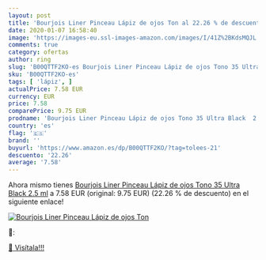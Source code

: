 ```yaml
---
layout: post
title: 'Bourjois Liner Pinceau Lápiz de ojos Ton al 22.26 % de descuento'
date: 2020-01-07 16:58:40
image: 'https://images-eu.ssl-images-amazon.com/images/I/41Z%2BKdsMQJL._SL200_.jpg'
comments: true
category: ofertas
author: ring
slug: 'B00QTTF2KO-es Bourjois Liner Pinceau Lápiz de ojos Tono 35 Ultra Black...'
sku: 'B00QTTF2KO-es'
tags: [ 'lápiz', ]
actualPrice: 7.58 EUR
currency: EUR
price: 7.58
comparePrice: 9.75 EUR
prodname: 'Bourjois Liner Pinceau Lápiz de ojos Tono 35 Ultra Black  2.5 ml'
country: 'es'
flag: '🇪🇸'
brand: ''
buyurl: 'https://www.amazon.es/dp/B00QTTF2KO/?tag=tolees-21'
descuento: '22.26'
average: '7.58'
---
```


Ahora mismo tienes [Bourjois Liner Pinceau Lápiz de ojos Tono 35 Ultra Black  2.5 ml](https://www.amazon.es/dp/B00QTTF2KO/?tag=tolees-21) a 7.58 EUR (original: 9.75 EUR) (22.26 %  de descuento) en el siguiente enlace!

[![Bourjois Liner Pinceau Lápiz de ojos Ton](https://images-eu.ssl-images-amazon.com/images/I/41Z%2BKdsMQJL._SL200_.jpg)](https://www.amazon.es/dp/B00QTTF2KO/?tag=tolees-21)

🔎:


[🛒 Visítala!!!](https://www.amazon.es/dp/B00QTTF2KO/?tag=tolees-21)
